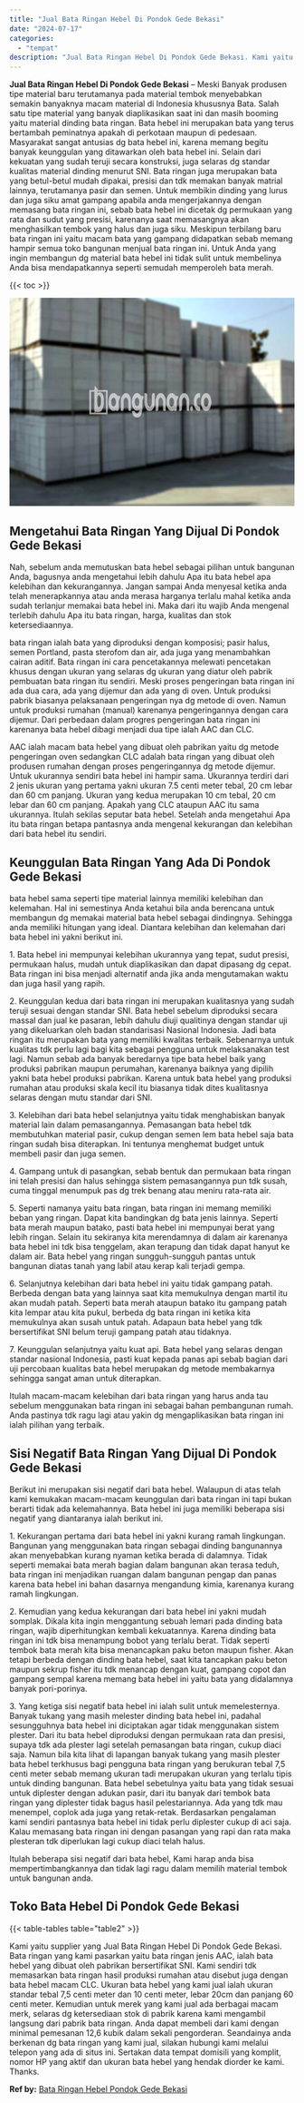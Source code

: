 ```yaml
---
title: "Jual Bata Ringan Hebel Di Pondok Gede Bekasi"
date: "2024-07-17"
categories: 
  - "tempat"
description: "Jual Bata Ringan Hebel Di Pondok Gede Bekasi. Kami yaitu supplier yang Jual Bata Ringan Hebel Di Pondok Gede Bekasi. Bata ringan yang kami pasarkan yaitu bat..."
---
```


**Jual Bata Ringan Hebel Di Pondok Gede Bekasi** – Meski Banyak produsen tipe material baru terutamanya pada material tembok menyebabkan semakin banyaknya macam material di Indonesia khususnya Bata. Salah satu tipe material yang banyak diaplikasikan saat ini dan masih booming yaitu material dinding bata ringan. Bata hebel ini merupakan bata yang terus bertambah peminatnya apakah di perkotaan maupun di pedesaan. Masyarakat sangat antusias dg bata hebel ini, karena memang begitu banyak keunggulan yang ditawarkan oleh bata hebel ini. Selain dari kekuatan yang sudah teruji secara konstruksi, juga selaras dg standar kualitas material dinding menurut SNI. Bata ringan juga merupakan bata yang betul-betul mudah dipakai, presisi dan tdk memakan banyak matrial lainnya, terutamanya pasir dan semen. Untuk membikin dinding yang lurus dan juga siku amat gampang apabila anda mengerjakannya dengan memasang bata ringan ini, sebab bata hebel ini dicetak dg permukaan yang rata dan sudut yang presisi, karenanya saat memasangnya akan menghasilkan tembok yang halus dan juga siku. Meskipun terbilang baru bata ringan ini yaitu macam bata yang gampang didapatkan sebab memang hampir semua toko bangunan menjual bata ringan ini. Untuk Anda yang ingin membangun dg material bata hebel ini tidak sulit untuk membelinya Anda bisa mendapatkannya seperti semudah memperoleh bata merah.

{{< toc >}}

![Jual Bata Ringan Hebel Di Pondok Gede Bekasi](/images/jual-hebel-murah-37.png)

## Mengetahui Bata Ringan Yang Dijual Di Pondok Gede Bekasi

Nah, sebelum anda memutuskan bata hebel sebagai pilihan untuk bangunan Anda, bagusnya anda mengetahui lebih dahulu Apa itu bata hebel apa kelebihan dan kekurangannya. Jangan sampai Anda menyesal ketika anda telah menerapkannya atau anda merasa harganya terlalu mahal ketika anda sudah terlanjur memakai bata hebel ini. Maka dari itu wajib Anda mengenal terlebih dahulu Apa itu bata ringan, harga, kualitas dan stok ketersediaannya.

bata ringan ialah bata yang diproduksi dengan komposisi; pasir halus, semen Portland, pasta sterofom dan air, ada juga yang menambahkan cairan aditif. Bata ringan ini cara pencetakannya melewati pencetakan khusus dengan ukuran yang selaras dg ukuran yang diatur oleh pabrik pembuatan bata ringan itu sendiri. Meski proses pengeringan bata ringan ini ada dua cara, ada yang dijemur dan ada yang di oven. Untuk produksi pabrik biasanya pelaksanaan pengeringan nya dg metode di oven. Namun untuk produksi rumahan (manual) karenanya pengeringannya dengan cara dijemur. Dari perbedaan dalam progres pengeringan bata ringan ini karenanya bata hebel dibagi menjadi dua tipe ialah AAC dan CLC.

AAC ialah macam bata hebel yang dibuat oleh pabrikan yaitu dg metode pengeringan oven sedangkan CLC adalah bata ringan yang dibuat oleh produsen rumahan dengan proses pengeringannya dg metode dijemur. Untuk ukurannya sendiri bata hebel ini hampir sama. Ukurannya terdiri dari 2 jenis ukuran yang pertama yakni ukuran 7.5 centi meter tebal, 20 cm lebar dan 60 cm panjang. Ukuran yang kedua merupakan 10 cm tebal, 20 cm lebar dan 60 cm panjang. Apakah yang CLC ataupun AAC itu sama ukurannya. Itulah sekilas seputar bata hebel. Setelah anda mengetahui Apa itu bata ringan betapa pantasnya anda mengenal kekurangan dan kelebihan dari bata hebel itu sendiri.

## Keunggulan Bata Ringan Yang Ada Di Pondok Gede Bekasi

bata hebel sama seperti tipe material lainnya memiliki kelebihan dan kelemahan. Hal ini semestinya Anda ketahui bila anda berencana untuk membangun dg memakai material bata hebel sebagai dindingnya. Sehingga anda memiliki hitungan yang ideal. Diantara kelebihan dan kelemahan dari bata hebel ini yakni berikut ini.

1\. Bata hebel ini mempunyai kelebihan ukurannya yang tepat, sudut presisi, permukaan halus, mudah untuk diaplikasikan dan dapat dipasang dg cepat. Bata ringan ini bisa menjadi alternatif anda jika anda mengutamakan waktu dan juga hasil yang rapih.

2\. Keunggulan kedua dari bata ringan ini merupakan kualitasnya yang sudah teruji sesuai dengan standar SNI. Bata hebel sebelum diproduksi secara massal dan jual ke pasaran, lebih dahulu diuji qualitinya dengan standar uji yang dikeluarkan oleh badan standarisasi Nasional Indonesia. Jadi bata ringan itu merupakan bata yang memiliki kwalitas terbaik. Sebenarnya untuk kualitas tdk perlu lagi bagi kita sebagai pengguna untuk melaksanakan test lagi. Namun sebab ada banyak beredarnya tipe bata hebel baik yang produksi pabrikan maupun perumahan, karenanya baiknya yang dipilih yakni bata hebel produksi pabrikan. Karena untuk bata hebel yang produksi rumahan atau produksi skala kecil itu biasanya tidak dites kualitasnya selaras dengan mutu standar dari SNI.

3\. Kelebihan dari bata hebel selanjutnya yaitu tidak menghabiskan banyak material lain dalam pemasangannya. Pemasangan bata hebel tdk membutuhkan material pasir, cukup dengan semen lem bata hebel saja bata ringan sudah bisa diterapkan. Ini tentunya menghemat budget untuk membeli pasir dan juga semen.

4\. Gampang untuk di pasangkan, sebab bentuk dan permukaan bata ringan ini telah presisi dan halus sehingga sistem pemasangannya pun tdk susah, cuma tinggal menumpuk pas dg trek benang atau meniru rata-rata air.

5\. Seperti namanya yaitu bata ringan, bata ringan ini memang memiliki beban yang ringan. Dapat kita bandingkan dg bata jenis lainnya. Seperti bata merah maupun batako, pasti bata hebel ini mempunyai berat yang lebih ringan. Selain itu sekiranya kita merendamnya di dalam air karenanya bata hebel ini tdk bisa tenggelam, akan terapung dan tidak dapat hanyut ke dalam air. Bata hebel yang ringan sungguh-sungguh pantas untuk bangunan diatas tanah yang labil atau kerap kali terjadi gempa.

6\. Selanjutnya kelebihan dari bata hebel ini yaitu tidak gampang patah. Berbeda dengan bata yang lainnya saat kita memukulnya dengan martil itu akan mudah patah. Seperti bata merah ataupun batako itu gampang patah kita lempar atau kita pukul, berbeda dg bata ringan ini ketika kita memukulnya akan susah untuk patah. Adapaun bata hebel yang tdk bersertifikat SNI belum teruji gampang patah atau tidaknya.

7\. Keunggulan selanjutnya yaitu kuat api. Bata hebel yang selaras dengan standar nasional Indonesia, pasti kuat kepada panas api sebab bagian dari uji percobaan kualitas bata hebel merupakan dg metode membakarnya sehingga sangat aman untuk diterapkan.

Itulah macam-macam kelebihan dari bata ringan yang harus anda tau sebelum menggunakan bata ringan ini sebagai bahan pembangunan rumah. Anda pastinya tdk ragu lagi atau yakin dg mengaplikasikan bata ringan ini ialah pilihan yang terbaik.

## Sisi Negatif Bata Ringan Yang Dijual Di Pondok Gede Bekasi

Berikut ini merupakan sisi negatif dari bata hebel. Walaupun di atas telah kami kemukakan macam-macam keunggulan dari bata ringan ini tapi bukan berarti tidak ada kelemahannya. Bata hebel ini juga memiliki beberapa sisi negatif yang diantaranya ialah berikut ini.

1\. Kekurangan pertama dari bata hebel ini yakni kurang ramah lingkungan. Bangunan yang menggunakan bata ringan sebagai dinding bangunannya akan menyebabkan kurang nyaman ketika berada di dalamnya. Tidak seperti memakai bata merah bagian dalam bangunan akan terasa teduh, bata ringan ini menjadikan ruangan dalam bangunan pengap dan panas karena bata hebel ini bahan dasarnya mengandung kimia, karenanya kurang ramah lingkungan.

2\. Kemudian yang kedua kekurangan dari bata hebel ini yakni mudah somplak. Dikala kita ingin menggantung sebuah lemari pada dinding bata ringan, wajib diperhitungkan kembali kekuatannya. Karena dinding bata ringan ini tdk bisa menampung bobot yang terlalu berat. Tidak seperti tembok bata merah kita bisa menancapkan paku beton maupun fisher. Akan tetapi berbeda dengan dinding bata hebel, saat kita tancapkan paku beton maupun sekrup fisher itu tdk menancap dengan kuat, gampang copot dan gampang sempal karena memang bata hebel ini yaitu bata yang didalamnya banyak pori-porinya.

3\. Yang ketiga sisi negatif bata hebel ini ialah sulit untuk memelesternya. Banyak tukang yang masih melester dinding bata hebel ini, padahal sesungguhnya bata hebel ini diciptakan agar tidak menggunakan sistem plester. Dari itu bata hebel diproduksi dengan permukaan rata dan presisi, supaya tdk ada plester lagi setelah pemasangan bata ringan, cukup diaci saja. Namun bila kita lihat di lapangan banyak tukang yang masih plester bata hebel terkhusus bagi pengguna bata ringan yang berukuran tebal 7,5 centi meter sebab memang ukuran tadi merupakan ukuran yang terlalu tipis untuk dinding bangunan. Bata hebel sebetulnya yaitu bata yang tidak sesuai untuk diplester dengan adukan pasir, dari itu banyak dari tembok bata ringan yang diplester tidak bagus hasil pelestariannya. Ada yang tdk mau menempel, coplok ada juga yang retak-retak. Berdasarkan pengalaman kami sendiri pantasnya bata hebel ini tidak perlu diplester cukup di aci saja. Kalau memasang bata ringan ini dengan pasangan yang rapi dan rata maka plesteran tdk diperlukan lagi cukup diaci telah halus.

Itulah beberapa sisi negatif dari bata hebel, Kami harap anda bisa mempertimbangkannya dan tidak lagi ragu dalam memilih material tembok untuk bangunan anda.

## Toko Bata Hebel Di Pondok Gede Bekasi

{{< table-tables table="table2" >}}

Kami yaitu supplier yang Jual Bata Ringan Hebel Di Pondok Gede Bekasi. Bata ringan yang kami pasarkan yaitu bata ringan jenis AAC, ialah bata hebel yang dibuat oleh pabrikan bersertifikat SNI. Kami sendiri tdk memasarkan bata ringan hasil produksi rumahan atau disebut juga dengan bata hebel macam CLC. Ukuran bata hebel yang kami jual ialah ukuran standar tebal 7,5 centi meter dan 10 centi meter, lebar 20cm dan panjang 60 centi meter. Kemudian untuk merek yang kami jual ada berbagai macam merk, selaras dg ketersediaan stok di pabrik karena kami mengambil langsung dari pabrik bata ringan. Anda dapat membeli dari kami dengan minimal pemesanan 12,6 kubik dalam sekali pengorderan. Seandainya anda berkenan dg bata ringan yang kami jual, silakan hubungi kami melalui telepon yang ada di situs ini. Sertakan data tempat domisili yang komplit, nomor HP yang aktif dan ukuran bata hebel yang hendak diorder ke kami. Thanks.

**Ref by:** [Bata Ringan Hebel Pondok Gede Bekasi](https://id.wikipedia.org/wiki/Bata)
